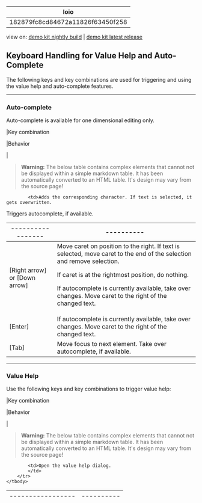 <!-- loio182879fc8cd84672a11826f63450f258 -->

| loio |
| -----|
| 182879fc8cd84672a11826f63450f258 |

<div id="loio">

view on: [demo kit nightly build](https://openui5nightly.hana.ondemand.com/#/topic/182879fc8cd84672a11826f63450f258) | [demo kit latest release](https://openui5.hana.ondemand.com/#/topic/182879fc8cd84672a11826f63450f258)</div>

## Keyboard Handling for Value Help and Auto-Complete

The following keys and key combinations are used for triggering and using the value help and auto-complete features.

***

### Auto-complete

Auto-complete is available for one dimensional editing only.

|Key combination

|Behavior

|
 > **Warning:** The below table contains complex elements that cannot not be displayed within a simple markdown table. It has been automatically converted to an HTML table. It's design may vary from the source page!

<table>
	<thead>
		<tr>
			<th>-----------------</th>
			<th>----------</th>
		</tr>
	</thead>
	<tbody>

			<td>Adds the corresponding character. If text is selected, it gets overwritten.
Triggers autocomplete, if available.
			</td>
		</tr>
		<tr>
			<td>[Right arrow\] or [Down arrow\]
			</td>
			<td>Move caret on position to the right.
If text is selected, move caret to the end of the selection and remove selection.

If caret is at the rightmost position, do nothing.

If autocomplete is currently available, take over changes. Move caret to the right of the changed text.
			</td>
		</tr>
		<tr>
			<td>[Enter\]
			</td>
			<td>If autocomplete is currently available, take over changes. Move caret to the right of the changed text.
			</td>
		</tr>
		<tr>
			<td>[Tab\]
			</td>
			<td>Move focus to next element. Take over autocomplete, if available.
			</td>
		</tr>
	</tbody>
</table>

***

### Value Help

Use the following keys and key combinations to trigger value help:

|Key combination

|Behavior

|
 > **Warning:** The below table contains complex elements that cannot not be displayed within a simple markdown table. It has been automatically converted to an HTML table. It's design may vary from the source page!

<table>
	<thead>
		<tr>
			<th>-----------------</th>
			<th>----------</th>
		</tr>
	</thead>
	<tbody>

			<td>Open the value help dialog.
			</td>
		</tr>
	</tbody>
</table>

